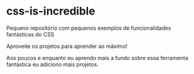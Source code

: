 # css-is-incredible

Pequeno repositório com pequenos exemplos de funcionalidades fantásticas do CSS

Aproveite os projetos para aprender ao máximo!

Aos poucos e enquanto eu aprendo mais a fundo sobre essa ferramenta fantástica eu adiciono mais projetos.
